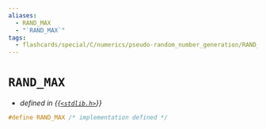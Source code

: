 ```yaml
---
aliases:
  - RAND_MAX
  - "`RAND_MAX`"
tags:
  - flashcards/special/C/numerics/pseudo-random_number_generation/RAND_MAX
---
```


# `RAND_MAX`

- _defined in {{[`<stdlib.h>`](../../../../general/C%20standard%20library.md)}}_ <!--SR:!2023-10-20,41,290-->

```C
#define RAND_MAX /* implementation defined */
```
